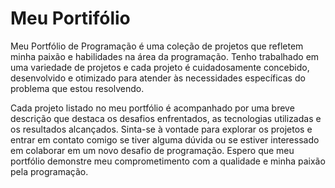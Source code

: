# Meu Portifólio

Meu Portfólio de Programação é uma coleção de projetos que refletem minha paixão e habilidades na área da programação. Tenho trabalhado em uma variedade de projetos e cada projeto é cuidadosamente concebido, desenvolvido e otimizado para atender às necessidades específicas do problema que estou resolvendo.

Cada projeto listado no meu portfólio é acompanhado por uma breve descrição que destaca os desafios enfrentados, as tecnologias utilizadas e os resultados alcançados. Sinta-se à vontade para explorar os projetos e entrar em contato comigo se tiver alguma dúvida ou se estiver interessado em colaborar em um novo desafio de programação. Espero que meu portfólio demonstre meu comprometimento com a qualidade e minha paixão pela programação.
